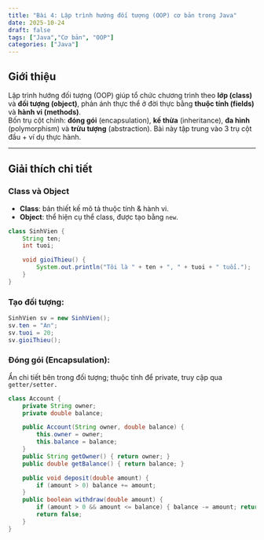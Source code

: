 ```yaml
---
title: "Bài 4: Lập trình hướng đối tượng (OOP) cơ bản trong Java"
date: 2025-10-24
draft: false
tags: ["Java","Cơ bản", "OOP"]
categories: ["Java"]
---
```

## Giới thiệu 
Lập trình hướng đối tượng (OOP) giúp tổ chức chương trình theo **lớp (class)** và **đối tượng (object)**, phản ánh thực thể ở đời thực bằng **thuộc tính (fields)** và **hành vi (methods)**.  
Bốn trụ cột chính: **đóng gói** (encapsulation), **kế thừa** (inheritance), **đa hình** (polymorphism) và **trừu tượng** (abstraction). Bài này tập trung vào 3 trụ cột đầu + ví dụ thực hành.

---

## Giải thích chi tiết

### Class và Object
- **Class**: bản thiết kế mô tả thuộc tính & hành vi.
- **Object**: thể hiện cụ thể class, được tạo bằng `new`.

```java 
class SinhVien {
    String ten;
    int tuoi;

    void gioiThieu() {
        System.out.println("Tôi là " + ten + ", " + tuoi + " tuổi.");
    }
}
```

### Tạo đối tượng:
```java 
SinhVien sv = new SinhVien();
sv.ten = "An";
sv.tuoi = 20;
sv.gioiThieu();
```

### Đóng gói (Encapsulation):
Ẩn chi tiết bên trong đối tượng; thuộc tính để private, truy cập qua `getter/setter.`
``` java
class Account {
    private String owner;
    private double balance;

    public Account(String owner, double balance) {
        this.owner = owner;
        this.balance = balance;
    }
    public String getOwner() { return owner; }
    public double getBalance() { return balance; }

    public void deposit(double amount) {
        if (amount > 0) balance += amount;
    }
    public boolean withdraw(double amount) {
        if (amount > 0 && amount <= balance) { balance -= amount; return true; }
        return false;
    }
}
```
